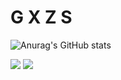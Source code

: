 # G X Z S

![Anurag's GitHub stats](https://github-readme-stats.vercel.app/api?username=anuraghazra&show_icons=true&theme=radical)


![](https://komarev.com/ghpvc/?username=gxzass&color=blue) 
[![](https://img.shields.io/discord/591914197219016707.svg?label=&logo=discord&logoColor=ffffff&color=7389D8&labelColor=6A7EC2)](https://discord.gg/vtRFWaQMAF)


